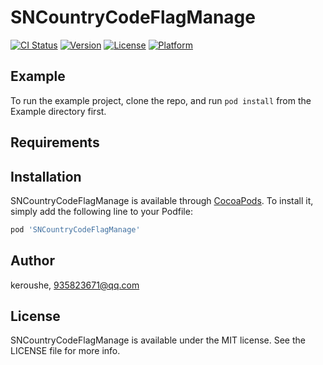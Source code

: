 # SNCountryCodeFlagManage

[![CI Status](https://img.shields.io/travis/keroushe/SNCountryCodeFlagManage.svg?style=flat)](https://travis-ci.org/keroushe/SNCountryCodeFlagManage)
[![Version](https://img.shields.io/cocoapods/v/SNCountryCodeFlagManage.svg?style=flat)](https://cocoapods.org/pods/SNCountryCodeFlagManage)
[![License](https://img.shields.io/cocoapods/l/SNCountryCodeFlagManage.svg?style=flat)](https://cocoapods.org/pods/SNCountryCodeFlagManage)
[![Platform](https://img.shields.io/cocoapods/p/SNCountryCodeFlagManage.svg?style=flat)](https://cocoapods.org/pods/SNCountryCodeFlagManage)

## Example

To run the example project, clone the repo, and run `pod install` from the Example directory first.

## Requirements

## Installation

SNCountryCodeFlagManage is available through [CocoaPods](https://cocoapods.org). To install
it, simply add the following line to your Podfile:

```ruby
pod 'SNCountryCodeFlagManage'
```

## Author

keroushe, 935823671@qq.com

## License

SNCountryCodeFlagManage is available under the MIT license. See the LICENSE file for more info.
